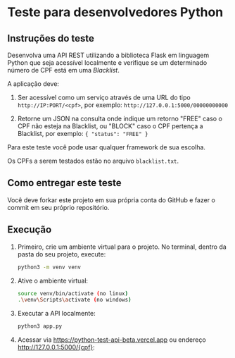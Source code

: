 # Teste para desenvolvedores Python

Instruções do teste
------

Desenvolva uma API REST utilizando a biblioteca Flask em linguagem Python que seja acessível localmente e verifique se um determinado número de CPF está em uma        *Blacklist*.

A aplicação deve:
 
1. Ser acessível como um serviço através de uma URL do tipo `http://IP:PORT/<cpf>`, por exemplo:
`http://127.0.0.1:5000/00000000000`


2. Retorne um JSON na consulta onde indique um retorno "FREE" caso o CPF não esteja na Blacklist, ou "BLOCK" caso o CPF pertença a Blacklist, por exemplo:
`{
"status": "FREE"
}
`
 

Para este teste você pode usar qualquer framework de sua escolha.

Os CPFs a serem testados estão no arquivo `blacklist.txt`.


Como entregar este teste
-----

Você deve forkar este projeto em sua própria conta do GitHub e fazer o commit em seu próprio repositório.

Execução
-----

1. Primeiro, crie um ambiente virtual para o projeto. No terminal, dentro da pasta do seu projeto, execute:

   ```bash
   python3 -m venv venv
2. Ative o ambiente virtual:

   ```bash
   source venv/bin/activate (no linux)
   .\venv\Scripts\activate (no windows)
3. Executar a API localmente:

   ```bash
   python3 app.py

4. Acessar via https://python-test-api-beta.vercel.app ou endereço http://127.0.0.1:5000/{cpf}:

